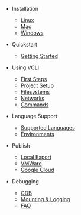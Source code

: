 <!-- docs/_sidebar.md -->

- Installation
	- [Linux](install/install_linux.md)
	- [Mac](install/install_mac.md)
	- [Windows](install/install_win.md)

- Quickstart
	- [Getting Started](quick/quick.md)

- Using VCLI
	- [First Steps](vcli/vcli.md)
	- [Project Setup](vcli/conf.md)
	- [Filesystems](vcli/fs.md)
	- [Networks](vcli/network.md)
	- [Commands](vcli/cmds.md)
- Language Support
	- [Supported Languages](lang/general.md?id=supported-languages)
	- [Environments](/lang/general?id=managing-environments)
- Publish
	- [Local Export](publish/publish.md?id=local-export)
	- [VMWare](publish/publish.md?id=vmware-esxi)
	- [Google Cloud](publish/publish.md?id=goolge-cloud)
- Debugging
	- [GDB](debug/gdb.md)
	- [Mounting & Logging](debug/log.md)
	- [FAQ](debug/faq.md)
